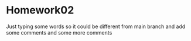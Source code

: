 # Homework02
Just typing some words so it could be different from main branch and add some comments and some more comments
